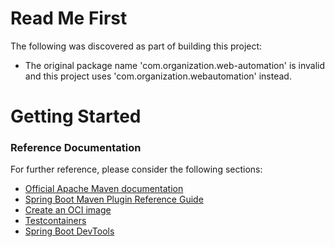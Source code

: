 # Read Me First
The following was discovered as part of building this project:

* The original package name 'com.organization.web-automation' is invalid and this project uses 'com.organization.webautomation' instead.

# Getting Started

### Reference Documentation
For further reference, please consider the following sections:

* [Official Apache Maven documentation](https://maven.apache.org/guides/index.html)
* [Spring Boot Maven Plugin Reference Guide](https://docs.spring.io/spring-boot/docs/2.5.5/maven-plugin/reference/html/)
* [Create an OCI image](https://docs.spring.io/spring-boot/docs/2.5.5/maven-plugin/reference/html/#build-image)
* [Testcontainers](https://www.testcontainers.org/)
* [Spring Boot DevTools](https://docs.spring.io/spring-boot/docs/2.5.5/reference/htmlsingle/#using-boot-devtools)


